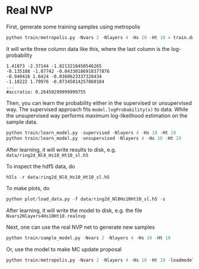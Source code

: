 

# Real NVP 

First, generate some training samples using metropolis

```python
python train/metropolis.py -Nvars 2 -Nlayers 4 -Hs 10 -Ht 10 > train.dat
```

It will write three column data like this, where the last column is the log-probability

```
1.41873 -2.37144 -1.8213218450546265
-0.135188 -1.87742 -0.04330186918377876
-0.940416 1.6424 -0.0360623337328434
-1.18222 1.79976 -0.07345814257860184
... 
#accratio: 0.26450299999999755
```

Then, you can learn the probability either in the supervised  or unsupervised way. The supervised approach fits `model.logProbability(x)` to data. While the unsupervised way performs maximum log-likelihood estimation on the sample data.

```python
python train/learn_model.py -supervised -Nlayers 4 -Hs 10 -Ht 10
python train/learn_model.py -unsupervised -Nlayers 4 -Hs 10 -Ht 10
```

After learning, it will write results to disk, e.g. `data/ring2d_Nl8_Hs10_Ht10_sl.h5`

To inspect the hdf5 data, do 

```python
h5ls -r data/ring2d_Nl8_Hs10_Ht10_sl.h5
```

 To make plots, do 

```python
python plot/load_data.py -f data/ring2d_Nl8Hs10Ht10_sl.h5 -s
```



After learning, it will write the model to disk, e.g. the file `Nvars2Nlayers4Hs10Ht10.realnvp`

Next, one can use the real NVP net to generate new samples

```python
python train/sample_model.py -Nvars 2 -Nlayers 4 -Hs 10 -Ht 10
```

Or, use the model to make MC update proposal

```python
python train/metropolis.py -Nvars 2 -Nlayers 4 -Hs 10 -Ht 10 -loadmodel > test.dat
```

